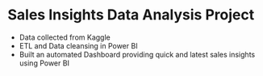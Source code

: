 # Sales Insights Data Analysis Project
* Data collected from Kaggle
* ETL and Data cleansing in Power BI
* Built an automated Dashboard providing quick and latest sales insights using Power BI
